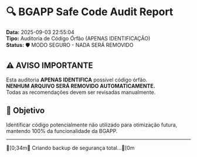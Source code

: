 # 🔍 BGAPP Safe Code Audit Report

**Data:** 2025-09-03 22:55:04  
**Tipo:** Auditoria de Código Órfão (APENAS IDENTIFICAÇÃO)  
**Status:** 🛡️ MODO SEGURO - NADA SERÁ REMOVIDO

## ⚠️ AVISO IMPORTANTE

Esta auditoria **APENAS IDENTIFICA** possível código órfão.  
**NENHUM ARQUIVO SERÁ REMOVIDO AUTOMATICAMENTE.**  
Todas as recomendações devem ser revisadas manualmente.

## 🎯 Objetivo

Identificar código potencialmente não utilizado para otimização futura,  
mantendo 100% da funcionalidade da BGAPP.

---

[0;34m💾 Criando backup de segurança total...[0m
